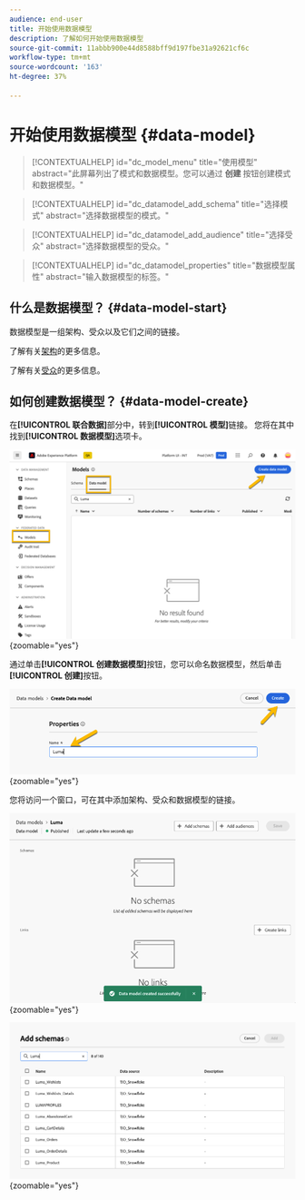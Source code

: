 ```yaml
---
audience: end-user
title: 开始使用数据模型
description: 了解如何开始使用数据模型
source-git-commit: 11abbb900e44d8588bff9d197fbe31a92621cf6c
workflow-type: tm+mt
source-wordcount: '163'
ht-degree: 37%

---
```


# 开始使用数据模型 {#data-model}


>[!CONTEXTUALHELP]
>id="dc_model_menu"
>title="使用模型"
>abstract="此屏幕列出了模式和数据模型。您可以通过 **创建** 按钮创建模式和数据模型。"

>[!CONTEXTUALHELP]
>id="dc_datamodel_add_schema"
>title="选择模式"
>abstract="选择数据模型的模式。"


>[!CONTEXTUALHELP]
>id="dc_datamodel_add_audience"
>title="选择受众"
>abstract="选择数据模型的受众。"

>[!CONTEXTUALHELP]
>id="dc_datamodel_properties"
>title="数据模型属性"
>abstract="输入数据模型的标签。"


## 什么是数据模型？ {#data-model-start}

数据模型是一组架构、受众以及它们之间的链接。

了解有关[架构](../customer/schemas.md)的更多信息。

了解有关[受众](../customer/audiences.md)的更多信息。

## 如何创建数据模型？ {#data-model-create}

在&#x200B;**[!UICONTROL 联合数据]**&#x200B;部分中，转到&#x200B;**[!UICONTROL 模型]**&#x200B;链接。 您将在其中找到&#x200B;**[!UICONTROL 数据模型]**&#x200B;选项卡。

![](assets/datamodel_create.png){zoomable="yes"}

通过单击&#x200B;**[!UICONTROL 创建数据模型]**&#x200B;按钮，您可以命名数据模型，然后单击&#x200B;**[!UICONTROL 创建]**&#x200B;按钮。

![](assets/datamodel_name.png){zoomable="yes"}

您将访问一个窗口，可在其中添加架构、受众和数据模型的链接。

![](assets/datamodel_created.png){zoomable="yes"}

![](assets/datamodel_schemas.png){zoomable="yes"}

